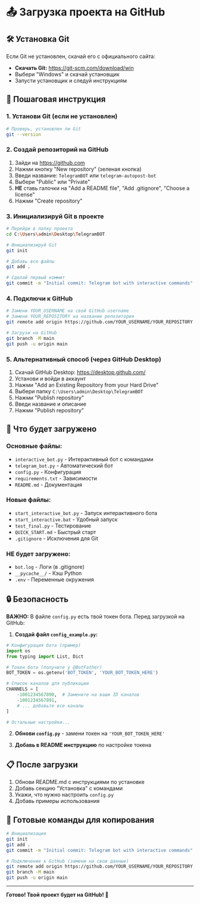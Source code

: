 # 📤 Загрузка проекта на GitHub

## 🛠️ Установка Git

Если Git не установлен, скачай его с официального сайта:
- **Скачать Git:** https://git-scm.com/download/win
- Выбери "Windows" и скачай установщик
- Запусти установщик и следуй инструкциям

## 🚀 Пошаговая инструкция

### 1. Установи Git (если не установлен)
```bash
# Проверь, установлен ли Git
git --version
```

### 2. Создай репозиторий на GitHub
1. Зайди на https://github.com
2. Нажми кнопку "New repository" (зеленая кнопка)
3. Введи название: `TelegramBOT` или `telegram-autopost-bot`
4. Выбери "Public" или "Private"
5. **НЕ** ставь галочки на "Add a README file", "Add .gitignore", "Choose a license"
6. Нажми "Create repository"

### 3. Инициализируй Git в проекте
```bash
# Перейди в папку проекта
cd C:\Users\admin\Desktop\TelegramBOT

# Инициализируй Git
git init

# Добавь все файлы
git add .

# Сделай первый коммит
git commit -m "Initial commit: Telegram bot with interactive commands"
```

### 4. Подключи к GitHub
```bash
# Замени YOUR_USERNAME на свой GitHub username
# Замени YOUR_REPOSITORY на название репозитория
git remote add origin https://github.com/YOUR_USERNAME/YOUR_REPOSITORY.git

# Загрузи на GitHub
git branch -M main
git push -u origin main
```

### 5. Альтернативный способ (через GitHub Desktop)
1. Скачай GitHub Desktop: https://desktop.github.com/
2. Установи и войди в аккаунт
3. Нажми "Add an Existing Repository from your Hard Drive"
4. Выбери папку `C:\Users\admin\Desktop\TelegramBOT`
5. Нажми "Publish repository"
6. Введи название и описание
7. Нажми "Publish repository"

## 📝 Что будет загружено

### Основные файлы:
- `interactive_bot.py` - Интерактивный бот с командами
- `telegram_bot.py` - Автоматический бот
- `config.py` - Конфигурация
- `requirements.txt` - Зависимости
- `README.md` - Документация

### Новые файлы:
- `start_interactive_bot.py` - Запуск интерактивного бота
- `start_interactive.bat` - Удобный запуск
- `test_final.py` - Тестирование
- `QUICK_START.md` - Быстрый старт
- `.gitignore` - Исключения для Git

### НЕ будет загружено:
- `bot.log` - Логи (в .gitignore)
- `__pycache__/` - Кэш Python
- `.env` - Переменные окружения

## 🔒 Безопасность

**ВАЖНО:** В файле `config.py` есть твой токен бота. Перед загрузкой на GitHub:

1. **Создай файл `config_example.py`:**
```python
# Конфигурация бота (пример)
import os
from typing import List, Dict

# Токен бота (получите у @BotFather)
BOT_TOKEN = os.getenv('BOT_TOKEN', 'YOUR_BOT_TOKEN_HERE')

# Список каналов для публикации
CHANNELS = [
    -1001234567890,  # Замените на ваши ID каналов
    -1001234567891,
    # ... добавьте все каналы
]

# Остальные настройки...
```

2. **Обнови `config.py`** - замени токен на `'YOUR_BOT_TOKEN_HERE'`

3. **Добавь в README инструкцию** по настройке токена

## 📋 После загрузки

1. Обнови README.md с инструкциями по установке
2. Добавь секцию "Установка" с командами
3. Укажи, что нужно настроить `config.py`
4. Добавь примеры использования

## 🎯 Готовые команды для копирования

```bash
# Инициализация
git init
git add .
git commit -m "Initial commit: Telegram bot with interactive commands"

# Подключение к GitHub (замени на свои данные)
git remote add origin https://github.com/YOUR_USERNAME/YOUR_REPOSITORY.git
git branch -M main
git push -u origin main
```

---

**Готово! Твой проект будет на GitHub! 🚀**
